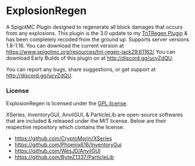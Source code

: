 # ExplosionRegen
A SpigotMC Plugin designed to regenerate all block damages that occurs from any explosions. This plugin is the 3.0 update to my [TnTRegen Plugin](https://www.spigotmc.org/resources/tnt-regen-jack29.61162/) & has been completely recoded from the ground up. Supports server versions 1.8-1.16. 
You can download the current version at https://www.spigotmc.org/resources/tnt-regen-jack29.61162/
You can download Early Builds of this plugin on at http://discord.gg/ucyZdQU.

You can report any bugs, share suggestions, or get support at http://discord.gg/ucyZdQU.
### License
ExplosionRegen is licensed under the [GPL license](https://github.com/Jackalantern29/ExplosionRegen/blob/master/LICENSE).

XSeries, InventoryGUI, AnvilGUI, & ParticleLib are open-source softwares that are included & released under the MIT license. Below are their respective repository which contains the license:
 - https://github.com/CryptoMorin/XSeries
 - https://github.com/Phoenix616/InventoryGui
 - https://github.com/WesJD/AnvilGUI
 - https://github.com/ByteZ1337/ParticleLib
